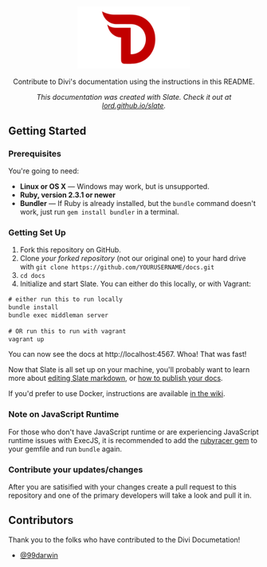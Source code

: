 <p align="center">
  <img src="/images/logo.png" alt="Divi Docs: Contribute to Divi Development" width="226">
</p>

<p align="center">Contribute to Divi's documentation using the instructions in this README.</p>

<p align="center"><em>This documentation was created with Slate. Check it out at <a href="https://lord.github.io/slate">lord.github.io/slate</a>.</em></p>

Getting Started
------------------------------

### Prerequisites

You're going to need:

 - **Linux or OS X** — Windows may work, but is unsupported.
 - **Ruby, version 2.3.1 or newer**
 - **Bundler** — If Ruby is already installed, but the `bundle` command doesn't work, just run `gem install bundler` in a terminal.

### Getting Set Up

1. Fork this repository on GitHub.
2. Clone *your forked repository* (not our original one) to your hard drive with `git clone https://github.com/YOURUSERNAME/docs.git`
3. `cd docs`
4. Initialize and start Slate. You can either do this locally, or with Vagrant:

```shell
# either run this to run locally
bundle install
bundle exec middleman server

# OR run this to run with vagrant
vagrant up
```

You can now see the docs at http://localhost:4567. Whoa! That was fast!

Now that Slate is all set up on your machine, you'll probably want to learn more about [editing Slate markdown](https://github.com/lord/slate/wiki/Markdown-Syntax), or [how to publish your docs](https://github.com/lord/slate/wiki/Deploying-Slate).

If you'd prefer to use Docker, instructions are available [in the wiki](https://github.com/lord/slate/wiki/Docker).

### Note on JavaScript Runtime

For those who don't have JavaScript runtime or are experiencing JavaScript runtime issues with ExecJS, it is recommended to add the [rubyracer gem](https://github.com/cowboyd/therubyracer) to your gemfile and run `bundle` again.

### Contribute your updates/changes

After you are satisified with your changes create a pull request to this repository and one of the primary developers will take a look and pull it in.

Contributors
--------------------

Thank you to the folks who have contributed to the Divi Documetation!

- [@99darwin](https://github.com/99darwin) 
